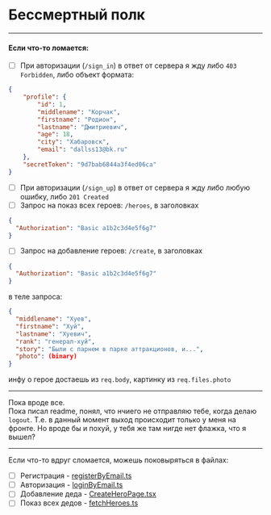 # Бессмертный полк
___

#### Если что-то ломается:
- [ ] При авторизации (`/sign_in`) в ответ от сервера я жду либо `403 Forbidden`, либо объект формата: 
```json
{
    "profile": {
        "id": 1,
        "middlename": "Корчак",
        "firstname": "Родион",
        "lastname": "Дмитриевич",
        "age": 18,
        "city": "Хабаровск",
        "email": "dallss13@bk.ru"
    },
    "secretToken": "9d7bab6844a3f4ed06ca"
}
```
- [ ] При авторизации (`/sign_up`) в ответ от сервера я жду либо любую ошибку, либо `201 Created`
- [ ] Запрос на показ всех героев: `/heroes`, в заголовках

```json
{
  "Authorization": "Basic a1b2c3d4e5f6g7"
}
```
- [ ] Запрос на добавление героев: `/create`, в заголовках

```json
{
  "Authorization": "Basic a1b2c3d4e5f6g7"
}
```
в теле запроса: 
```json
{
  "middlename": "Хуев",
  "firstname": "Хуй",
  "lastname": "Хуевич",
  "rank": "генерал-хуй",
  "story": "Были с парнем в парке аттракционов, и...",
  "photo": (binary)
}
```
инфу о герое достаешь из `req.body`, картинку из `req.files.photo`


___
Пока вроде все.  
Пока писал readme, понял, что нчиего не отправляю тебе, когда делаю `logout`. Т.е. в данный момент выход происходит только у меня на фронте. Но вроде бы и похуй, у тебя же там нигде нет флажка, что я вышел?  
___
Если что-то вдруг сломается, можешь поковыряться в файлах:
- [ ] Регистрация - [registerByEmail.ts](./src/features/AuthByEmail/model/services/registerByEmail/registerByEmail.ts)
- [ ] Авторизация - [loginByEmail.ts](./src/features/AuthByEmail/model/services/loginByEmail/loginByEmail.ts)
- [ ] Добавление деда - [CreateHeroPage.tsx](./src/pages/CreateHeroPage/ui/CreateHeroPage.tsx)
- [ ] Показ всех дедов - [fetchHeroes.ts](./src/pages/HeroesPage/model/services/fetchHeroes.ts)
